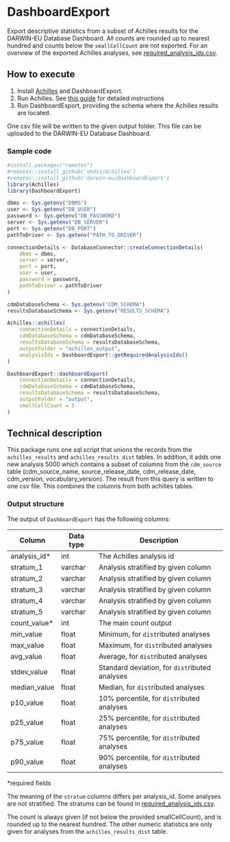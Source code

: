 # DashboardExport
Export descriptive statistics from a subset of Achilles results for the DARWIN-EU Database Dashboard.
All counts are rounded up to nearest hundred and counts below the `smallCellCount` are not exported.
For an overview of the exported Achilles analyses, see [required_analysis_ids.csv](inst/csv/required_analysis_ids.csv).

## How to execute
1. Install [Achilles](https://github.com/OHDSI/Achilles) and DashboardExport.
2. Run Achilles. See [this guide](https://ohdsi.github.io/Achilles/articles/RunningAchilles.html) for detailed instructions
3. Run DashboardExport, providing the schema where the Achilles results are located.

One csv file will be written to the given output folder. This file can be uploaded to the DARWIN-EU Database Dashboard.

### Sample code
```R
#install.packages("remotes")
#remotes::install_github('ohdsi/Achilles')
#remotes::install_github('darwin-eu/DashboardExport')
library(Achilles)
library(DashboardExport)

dbms <- Sys.getenv("DBMS")
user <- Sys.getenv("DB_USER")
password <- Sys.getenv("DB_PASSWORD")
server <- Sys.getenv("DB_SERVER")
port <- Sys.getenv("DB_PORT")
pathToDriver <- Sys.getenv("PATH_TO_DRIVER")

connectionDetails <- DatabaseConnector::createConnectionDetails(
    dbms = dbms,
    server = server,
    port = port,
    user = user,
    password = password,
    pathToDriver = pathToDriver
)

cdmDatabaseSchema <- Sys.getenv("CDM_SCHEMA")
resultsDatabaseSchema <- Sys.getenv("RESULTS_SCHEMA")

Achilles::achilles(
    connectionDetails = connectionDetails, 
    cdmDatabaseSchema = cdmDatabaseSchema, 
    resultsDatabaseSchema = resultsDatabaseSchema, 
    outputFolder = "achilles_output",
    analysisIds = DashboardExport::getRequiredAnalysisIds()
)

DashboardExport::dashboardExport(
    connectionDetails = connectionDetails,
    cdmDatabaseSchema = cdmDatabaseSchema,
    resultsDatabaseSchema = resultsDatabaseSchema,
    outputFolder = "output",
    smallCellCount = 5
)
```

## Technical description
This package runs one sql script that unions the records from the `achilles_results` and `achilles_results_dist` tables.
In addition, it adds one new analysis 5000 which contains a subset of columns from the `cdm_source` table 
(cdm_source_name, source_release_date, cdm_release_date, cdm_version, vocabulary_version).
The result from this query is written to one csv file. This combines the columns from both achilles tables.

### Output structure

The output of `DashboardExport` has the following columns:

Column | Data type | Description
--- | --- | ---
analysis_id* | int | The Achilles analysis id
stratum_1 | varchar | Analysis stratified by given column
stratum_2 | varchar | Analysis stratified by given column
stratum_3 | varchar | Analysis stratified by given column
stratum_4 | varchar | Analysis stratified by given column
stratum_5 | varchar | Analysis stratified by given column
count_value* | int | The main count output
min_value | float | Minimum, for `dist`ributed analyses
max_value | float | Maximum, for `dist`ributed analyses
avg_value | float | Average, for `dist`ributed analyses
stdev_value | float | Standard deviation, for `dist`ributed analyses
median_value | float | Median, for `dist`ributed analyses
p10_value | float | 10% percentile, for `dist`ributed analyses
p25_value | float | 25% percentile, for `dist`ributed analyses
p75_value | float | 75% percentile, for `dist`ributed analyses
p90_value | float | 90% percentile, for `dist`ributed analyses

*required fields

The meaning of the `stratum` columns differs per analysis_id. Some analyses are not stratified. The stratums can be found in [required_analysis_ids.csv](inst/csv/required_analysis_ids.csv). 

The count is always given (if not below the provided smallCellCount), and is rounded up to the nearest hundred. The other numeric statistics are only given for analyses from the `achilles_results_dist` table.